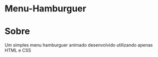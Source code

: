 # Menu-Hamburguer 

# Sobre
Um simples menu hamburguer animado desenvolvido utilizando apenas HTML e CSS
